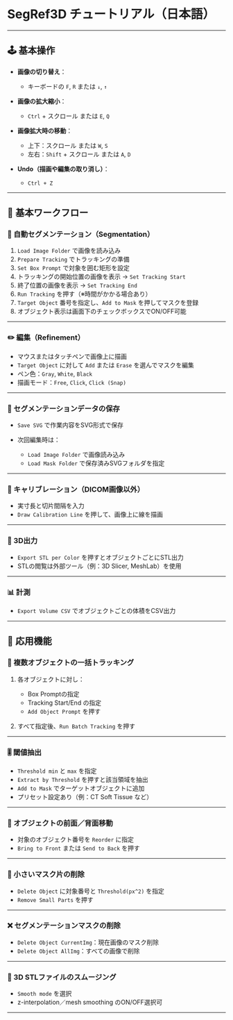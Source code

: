 # SegRef3D チュートリアル（日本語）

---

## 🕹️ 基本操作

* **画像の切り替え**：

  * キーボードの `F`, `R` または `↓`, `↑`

* **画像の拡大縮小**：

  * `Ctrl` + スクロール または `E`, `Q`

* **画像拡大時の移動**：

  * 上下：スクロール または `W`, `S`
  * 左右：`Shift` + スクロール または `A`, `D`

* **Undo（描画や編集の取り消し）**：

  * `Ctrl + Z`

---

## 🔄 基本ワークフロー

### 🤖 自動セグメンテーション（Segmentation）

1. `Load Image Folder` で画像を読み込み
2. `Prepare Tracking` でトラッキングの準備
3. `Set Box Prompt` で対象を囲む矩形を設定
4. トラッキングの開始位置の画像を表示 → `Set Tracking Start`
5. 終了位置の画像を表示 → `Set Tracking End`
6. `Run Tracking` を押す（※時間がかかる場合あり）
7. `Target Object` 番号を指定し、`Add to Mask` を押してマスクを登録
8. オブジェクト表示は画面下のチェックボックスでON/OFF可能

---

### ✏️ 編集（Refinement）

* マウスまたはタッチペンで画像上に描画
* `Target Object` に対して `Add` または `Erase` を選んでマスクを編集
* ペン色：`Gray`, `White`, `Black`
* 描画モード：`Free`, `Click`, `Click (Snap)`

---

### 💾 セグメンテーションデータの保存

* `Save SVG` で作業内容をSVG形式で保存
* 次回編集時は：

  * `Load Image Folder` で画像読み込み
  * `Load Mask Folder` で保存済みSVGフォルダを指定

---

### 📏 キャリブレーション（DICOM画像以外）

* 実寸長と切片間隔を入力
* `Draw Calibration Line` を押して、画像上に線を描画

---

### 📐 3D出力

* `Export STL per Color` を押すとオブジェクトごとにSTL出力
* STLの閲覧は外部ツール（例：3D Slicer, MeshLab）を使用

---

### 📊 計測

* `Export Volume CSV` でオブジェクトごとの体積をCSV出力

---

## 🧩 応用機能

### 🔁 複数オブジェクトの一括トラッキング

1. 各オブジェクトに対し：

   * Box Promptの指定
   * Tracking Start/End の指定
   * `Add Object Prompt` を押す
2. すべて指定後、`Run Batch Tracking` を押す

---

### 🎚️ 閾値抽出

* `Threshold min` と `max` を指定
* `Extract by Threshold` を押すと該当領域を抽出
* `Add to Mask` でターゲットオブジェクトに追加
* プリセット設定あり（例：CT Soft Tissue など）

---

### 🧱 オブジェクトの前面／背面移動

* 対象のオブジェクト番号を `Reorder` に指定
* `Bring to Front` または `Send to Back` を押す

---

### 🧹 小さいマスク片の削除

* `Delete Object` に対象番号と `Threshold(px^2)` を指定
* `Remove Small Parts` を押す

---

### ❌ セグメンテーションマスクの削除

* `Delete Object CurrentImg`：現在画像のマスク削除
* `Delete Object AllImg`：すべての画像で削除

---

### 💠 3D STLファイルのスムージング

* `Smooth mode` を選択
* z-interpolation／mesh smoothing のON/OFF選択可

---

